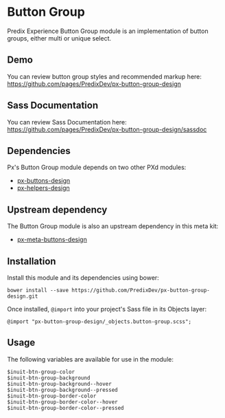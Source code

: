# Button Group

Predix Experience Button Group module is an implementation of button groups, either multi or unique select.

## Demo

You can review button group styles and recommended markup here: https://github.com/pages/PredixDev/px-button-group-design

## Sass Documentation

You can review Sass Documentation here: https://github.com/pages/PredixDev/px-button-group-design/sassdoc

## Dependencies

Px's Button Group module depends on two other PXd modules:

* [px-buttons-design](https://github.com/PredixDev/px-buttons-design)
* [px-helpers-design](https://github.com/PredixDev/px-helpers-design)

## Upstream dependency

The Button Group module is also an upstream dependency in this meta kit:

* [px-meta-buttons-design](https://github.com/PredixDev/px-meta-buttons-design)

## Installation

Install this module and its dependencies using bower:

    bower install --save https://github.com/PredixDev/px-button-group-design.git

Once installed, `@import` into your project's Sass file in its Objects layer:

    @import "px-button-group-design/_objects.button-group.scss";

## Usage

The following variables are available for use in the module:

    $inuit-btn-group-color
    $inuit-btn-group-background
    $inuit-btn-group-background--hover
    $inuit-btn-group-background--pressed
    $inuit-btn-group-border-color
    $inuit-btn-group-border-color--hover
    $inuit-btn-group-border-color--pressed
